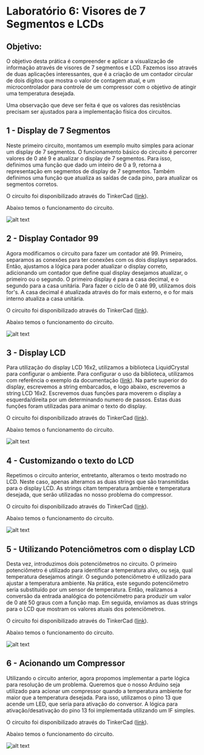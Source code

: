 # Laboratório 6: Visores de 7 Segmentos e LCDs

## Objetivo:
O objetivo desta prática é compreender e aplicar a visualização de informação através de visores de 7 segmentos e LCD. Fazemos isso através de duas aplicações interessantes, que é a criação de um contador circular de dois dígitos que mostra o valor de contagem atual, e um microcontrolador para controle de um compressor com o objetivo de atingir uma temperatura desejada.

Uma observação que deve ser feita é que os valores das resistências precisam ser ajustados para a implementação física dos circuitos. 

## 1 - Display de 7 Segmentos
Neste primeiro circuito, montamos um exemplo muito simples para acionar um display de 7 segmentos. O funcionamento básico do circuito é percorrer valores de 0 até 9 e atualizar o display de 7 segmentos. Para isso, definimos uma função que dado um inteiro de 0 a 9, retorna a representação em segmentos de display de 7 segmentos. Também definimos uma função que atualiza as saídas de cada pino, para atualizar os segmentos corretos.

O circuito foi disponibilizado através do TinkerCad ([link](https://www.tinkercad.com/things/8xrcP4ZRfjG)).

Abaixo temos o funcionamento do circuito.

![alt text](1_Display_7Segmentos/lab6_1_display7seg.gif)

## 2 - Display Contador 99
Agora modificamos o circuito para fazer um contador até 99. Primeiro, separamos as conexões para ter conexões com os dois displays separados. Então, ajustamos a lógica para poder atualizar o display correto, adicionando um contador que define qual display desejamos atualizar, o primeiro ou o segundo. O primeiro display é para a casa decimal, e o segundo para a casa unitária. Para fazer o ciclo de 0 até 99, utilizamos dois for's. A casa decimal é atualizada através do for mais externo, e o for mais interno atualiza a casa unitária. 


O circuito foi disponibilizado através do TinkerCad ([link](https://www.tinkercad.com/things/gDFNDDtzirm)).

Abaixo temos o funcionamento do circuito.

![alt text](2_Display_Contador99/lab6_2_contador99.gif)

## 3 - Display LCD
Para utilização do display LCD 16x2, utilizamos a biblioteca LiquidCrystal para configurar o ambiente. Para configurar o uso da biblioteca, utilizamos com referência o exemplo da documentação ([link](https://www.arduino.cc/en/Tutorial/LibraryExamples/HelloWorld)). Na parte superior do display, escrevemos a string embarcados, e logo abaixo, escrevemos a string LCD 16x2. Escrevemos duas funções para moverem o display a esquerda/direita por um determinando numero de passos. Estas duas funções foram utilizadas para animar o texto do display.

O circuito foi disponibilizado através do TinkerCad ([link](https://www.tinkercad.com/things/gMqgXOpPMre)).

Abaixo temos o funcionamento do circuito.

![alt text](3_Display_LCD/lab6_3_lcd.gif)

## 4 - Customizando o texto do LCD
Repetimos o circuito anterior, entretanto, alteramos o texto mostrado no LCD. Neste caso, apenas alteramos as duas strings que são transmitidas para o display LCD. As strings citam temperatura ambiente e temperatura desejada, que serão utilizadas no nosso problema do compressor.

O circuito foi disponibilizado através do TinkerCad ([link](https://www.tinkercad.com/things/aYsaMjAdQLl)).

Abaixo temos o funcionamento do circuito.

![alt text](4_Display_LCD_Texto/lab6_4_temp.gif)

## 5 - Utilizando Potenciômetros com o display LCD
Desta vez, introduzimos dois potenciômetros no circuito. O primeiro potenciômetro é utilizado para identificar a temperatura alvo, ou seja, qual temperatura desejamos atingir. O segundo potenciômetro é utilizado para ajustar a temperatura ambiente. Na prática, este segundo potenciômetro seria substituído por um sensor de temperatura. Então, realizamos a conversão da entrada analógica do potenciômetro para produzir um valor de 0 até 50 graus com a função map. Em seguida, enviamos as duas strings para o LCD que mostram os valores atuais dos potenciômetros.

O circuito foi disponibilizado através do TinkerCad ([link](https://www.tinkercad.com/things/jSna1BrJlTc)).

Abaixo temos o funcionamento do circuito.

![alt text](5_Display_LCD_Pots/lab6_5_tempcust.gif)

## 6 - Acionando um Compressor

Utilizando o circuito anterior, agora propomos implementar a parte lógica para resolução de um problema. Queremos que o nosso Arduino seja utilizado para acionar um compressor quando a temperatura ambiente for maior que a temperatura desejada. Para isso, utilizamos o pino 13 que acende um LED, que seria para ativação do conversor. A lógica para ativação/desativação do pino 13 foi implementada utilizando um IF simples.

O circuito foi disponibilizado através do TinkerCad ([link](https://www.tinkercad.com/things/01y6Fy6Go14)).

Abaixo temos o funcionamento do circuito.

![alt text](6_Display_Compressor/lab6_6_tempcustled.gif)